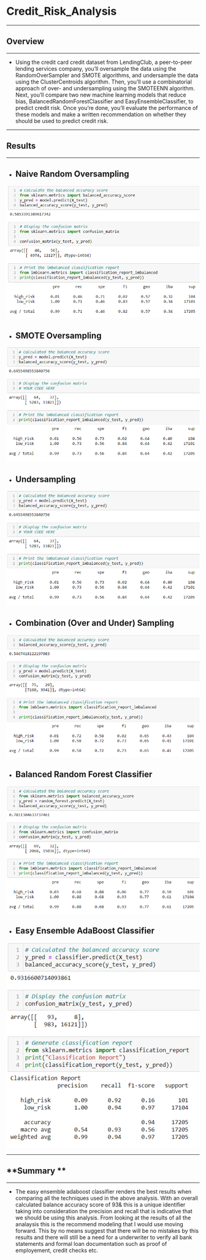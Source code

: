 # Credit_Risk_Analysis

--------------------------------------

## **Overview**

--------------------------------------

- Using the credit card credit dataset from LendingClub, a peer-to-peer lending services company, you’ll oversample the data using the RandomOverSampler and SMOTE algorithms, and undersample the data using the ClusterCentroids algorithm. Then, you’ll use a combinatorial approach of over- and undersampling using the SMOTEENN algorithm. Next, you’ll compare two new machine learning models that reduce bias, BalancedRandomForestClassifier and EasyEnsembleClassifier, to predict credit risk. Once you’re done, you’ll evaluate the performance of these models and make a written recommendation on whether they should be used to predict credit risk.

--------------------------------------

## **Results**

--------------------------------------

- ## **Naive Random Oversampling**
![Naive%20Random%20Oversampling.PNG](https://github.com/Bionicbabes/Credit_Risk_Analysis/blob/main/Re/Naive%20Random%20Oversampling.PNG)


- ## **SMOTE Oversampling**
![SMOTE%20Oversampling.PNG](https://github.com/Bionicbabes/Credit_Risk_Analysis/blob/main/Re/SMOTE%20Oversampling.PNG)


- ## **Undersampling**
![Undersampling.PNG](https://github.com/Bionicbabes/Credit_Risk_Analysis/blob/main/Re/Undersampling.PNG)


- ## **Combination (Over and Under) Sampling**
![Combination%20(Over%20and%20Under)%20Sampling.PNG](https://github.com/Bionicbabes/Credit_Risk_Analysis/blob/main/Re/Combination%20(Over%20and%20Under)%20Sampling.PNG)



- ## **Balanced Random Forest Classifier**

![Balanced%20Random%20Forest%20Classifier.PNG](https://github.com/Bionicbabes/Credit_Risk_Analysis/blob/main/Re/Balanced%20Random%20Forest%20Classifier.PNG)

- ## **Easy Ensemble AdaBoost Classifier**

![Easy%20Ensemble%20AdaBoost%20Classifier.PNG](https://github.com/Bionicbabes/Credit_Risk_Analysis/blob/main/Re/Easy%20Ensemble%20AdaBoost%20Classifier.PNG)


--------------------------------------

## **Summary **

--------------------------------------

- The easy ensemble adaboost classifier renders the best results when comparing all the techniques used in the above analysis.  With an overall calculated balance accuracy score of 93& this is a unique identifier taking into consideration the precision and recall that is indicative that we should be using this analysis.  From looking at the results of all the analaysis this is the recommend modeling that I would use moving forward.  This by no means suggest that there will be no mistakes by this results and there will still be a need for a underwriter to verify all bank statements and formal loan documentation such as proof of employement, credit checks etc. 
